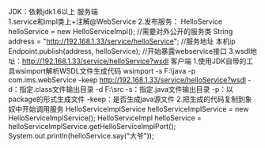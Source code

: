 JDK：依赖jdk1.6以上
    服务端  
        1.service和impl类上+注解@WebService
        2.发布服务：
            HelloService helloService = new HelloServiceImpl();  //需要对外公开的服务类
            String address = "http://192.168.1.33/service/helloService"; //服务地址 本机ip
            Endpoint.publish(address, helloService); //开始暴露webservice接口
        3.wsdl地址：http://192.168.1.33/service/helloService?wsdl
    客户端
        1.使用JDK自带的工具wsimport解析WSDL文件生成代码
            wsimport -s F:\\java -p com.ims.webService -keep http://192.168.1.33/service/helloService?wsdl
                -d：指定.class文件输出目录   -d F:\\src
                -s：指定.java文件输出目录
                -p：以package的形式生成文件
                -keep：是否生成java源文件
        2.把生成的代码复制到象奴中开始调用服务
            HelloServiceImplService helloServiceImplService = new HelloServiceImplService();
            HelloServiceImpl helloService = helloServiceImplService.getHelloServiceImplPort();
            System.out.println(helloService.say("大爷"));
